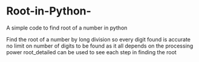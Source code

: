 # Root-in-Python-
A simple code to find root of a number in python 

Find the root of a number by long division so every digit found is accurate 
no limit on number of digits to be found as it all depends on the processing power 
root_detailed can be used to see each step in finding the root 
